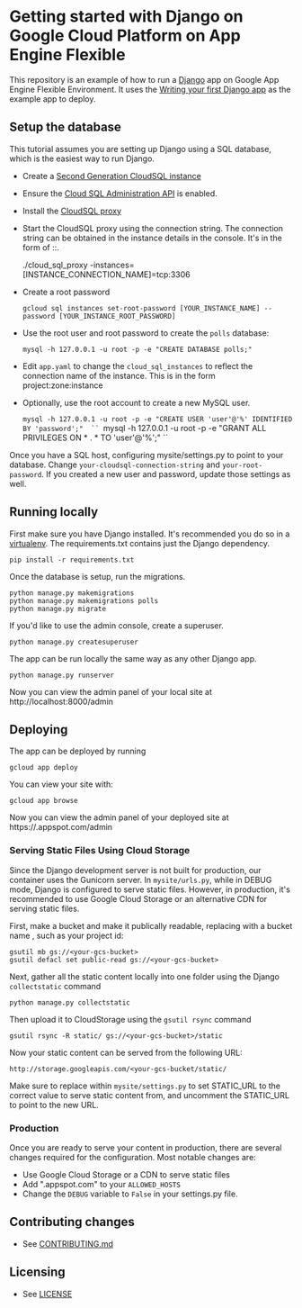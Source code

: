 # Getting started with Django on Google Cloud Platform on App Engine Flexible

This repository is an example of how to run a [Django](https://www.djangoproject.com/) 
app on Google App Engine Flexible Environment. It uses the 
[Writing your first Django app](https://docs.djangoproject.com/en/1.9/intro/tutorial01/) as the 
example app to deploy.


## Setup the database

This tutorial assumes you are setting up Django using a SQL database, which is the easiest way to 
run Django.

* Create a [Second Generation CloudSQL instance](https://cloud.google.com/sql/docs/create-instance)

* Ensure the [Cloud SQL Administration API](https://console.cloud.google.com/flows/enableapi?apiid=sqladmin) is enabled.

* Install the [CloudSQL proxy](https://cloud.google.com/sql/docs/sql-proxy)

* Start the CloudSQL proxy using the connection string. The connection string can be obtained in the
instance details in the console. It's in the form of <project>:<region>:<instance-name>.
 
     ./cloud_sql_proxy -instances=[INSTANCE_CONNECTION_NAME]=tcp:3306

* Create a root password

    `gcloud sql instances set-root-password [YOUR_INSTANCE_NAME] --password [YOUR_INSTANCE_ROOT_PASSWORD]`

* Use the root user and root password to create the `polls` database: 

    `mysql -h 127.0.0.1 -u root -p -e "CREATE DATABASE polls;"`

* Edit `app.yaml` to change the `cloud_sql_instances` to reflect the connection name of the 
instance. This is in the form project:zone:instance

* Optionally, use the root account to create a new MySQL user.

     `mysql -h 127.0.0.1 -u root -p -e "CREATE USER 'user'@'%' IDENTIFIED BY 'password';"  ``
     `mysql -h 127.0.0.1 -u root -p -e "GRANT ALL PRIVILEGES ON * . * TO 'user'@'%';" ``

Once you have a SQL host, configuring mysite/settings.py to point to your database. Change 
`your-cloudsql-connection-string` and `your-root-password`. If you created a new user and 
password, update those settings as well.

## Running locally

First make sure you have Django installed. It's recommended you do so in a 
[virtualenv](https://virtualenv.pypa.io/en/latest/). The requirements.txt
contains just the Django dependency.

    pip install -r requirements.txt

Once the database is setup, run the migrations.

    python manage.py makemigrations
    python manage.py makemigrations polls
    python manage.py migrate

If you'd like to use the admin console, create a superuser.

    python manage.py createsuperuser

The app can be run locally the same way as any other Django app. 

    python manage.py runserver

Now you can view the admin panel of your local site at http://localhost:8000/admin

## Deploying

The app can be deployed by running

    gcloud app deploy

You can view your site with:

    gcloud app browse

Now you can view the admin panel of your deployed site at https://<your-app-id>.appspot.com/admin


 ### Serving Static Files Using Cloud Storage

Since the Django development server is not built for production, our container uses the Gunicorn 
server. In `mysite/urls.py`, while in DEBUG mode, Django is configured to serve static files. 
 However, in production, it's recommended to use Google Cloud Storage or an alternative CDN for 
 serving static files. 

First, make a bucket and make it publically readable, replacing <your-gcs-bucket> with a bucket name
, such as your project id:

    gsutil mb gs://<your-gcs-bucket>
    gsutil defacl set public-read gs://<your-gcs-bucket>

Next, gather all the static content locally into one folder using the Django `collectstatic` command

    python manage.py collectstatic

Then upload it to CloudStorage using the `gsutil rsync` command

    gsutil rsync -R static/ gs://<your-gcs-bucket>/static

Now your static content can be served from the following URL:

    http://storage.googleapis.com/<your-gcs-bucket/static/

Make sure to replace <your-cloud-bucket> within `mysite/settings.py` to set STATIC_URL to the 
correct value to serve static content from, and uncomment the STATIC_URL to point to the new URL.

### Production

Once you are ready to serve your content in production, there are several
changes required for the configuration. Most notable changes are: 

* Use Google Cloud Storage or a CDN to serve static files
* Add ".appspot.com" to your `ALLOWED_HOSTS`
* Change the `DEBUG` variable to `False` in your settings.py file.

## Contributing changes

* See [CONTRIBUTING.md](CONTRIBUTING.md)


## Licensing

* See [LICENSE](LICENSE)
